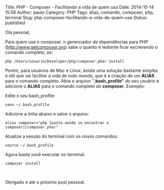 Title: PHP - Composer - Facilitando a vida de quem usa
Date: 2014-10-14 15:56
Author: paulo
Category: PHP
Tags: alias, comando, composer, php, terminal
Slug: php-composer-facilitando-a-vida-de-quem-usa
Status: published

Olá pessoal,

Para quem usa o composer, o gerenciador de dependências para PHP (<http://www.getcomposer.org>) sabe o quanto é tediante ficar escrevendo o comando completo, ex:

    php /Users/usuario/Developer/php/composer.phar install

Porém, para usuários de Mac e Linux, existe uma solução bastante simples e útil que vai facilitar a vida de todo mundo, que é a criação de um **ALIAS** para o comando completo. Abra o arquivo "**.bash\_profile"** do seu usuário e adicione o **ALIAS** para o comando completo do **composer**. Exemplo:

Edite o seu bash\_profile:

    nano ~/.bash_profile

Adicione a linha abaixo e salve o arquivo:

    alias composer="php [pasta aonde se encontrar o composer]/composer.phar"

Atualize a sessão do terminal com os novos comandos:

    source ~/.bash_profile

Agora basta você executar no terminal:

    composer install

 

Obrigado e até o próximo post pessoal.
